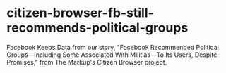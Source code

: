 # citizen-browser-fb-still-recommends-political-groups
Facebook Keeps Data from our story, "Facebook Recommended Political Groups—Including Some Associated With Militias—To Its Users, Despite Promises," from The Markup's Citizen Browser project. 
